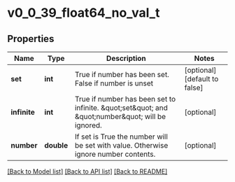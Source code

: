 # v0_0_39_float64_no_val_t

## Properties
Name | Type | Description | Notes
------------ | ------------- | ------------- | -------------
**set** | **int** | True if number has been set. False if number is unset | [optional] [default to false]
**infinite** | **int** | True if number has been set to infinite. \&quot;set\&quot; and \&quot;number\&quot; will be ignored. | [optional] 
**number** | **double** | If set is True the number will be set with value. Otherwise ignore number contents. | [optional] 

[[Back to Model list]](../README.md#documentation-for-models) [[Back to API list]](../README.md#documentation-for-api-endpoints) [[Back to README]](../README.md)


